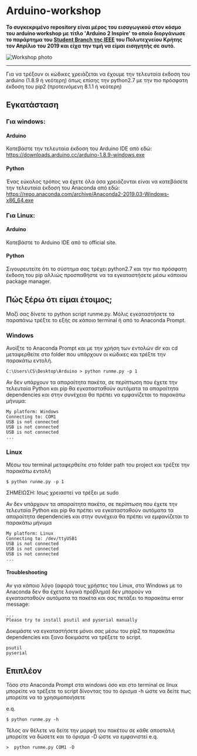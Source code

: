 # Arduino-workshop

<b>Το συγκεκριμένο repository είναι μέρος του εισαγωγικού στον κόσμο του arduino workshop με τίτλο 'Arduino 2 Inspire' το οποίο διοργάνωσε το παράρτημα του [Student Branch της IEEE](https://ieeesb.tuc.gr/) του Πολυτεχνείου Κρήτης τον Απρίλιο του 2019 και είχα την τιμή να είμαι εισηγητής σε αυτό.</b>

![Workshop photo](./workshop-photo.jpg)

<hr>

Για να τρέξουν οι κώδικες χρειάζεται να έχουμε την 
τελευταία έκδοση του arduino (1.8.9 ή νεότερη) όπως 
επίσης την python2.7 με την πιο πρόσφατη έκδοση 
του pip2 (προτεινόμενη 8.1.1 ή νεότερη) 

## Εγκατάσταση

### Για windows:

#### Arduino
Κατεβάστε την τελευταία έκδοση του Arduino IDE από εδώ:
https://downloads.arduino.cc/arduino-1.8.9-windows.exe

#### Python
Ένας εύκολος τρόπος να έχετε όλα όσα χρειάζονται είναι να 
κατεβάσετε την τελευταία έκδοση του Anaconda από εδώ:
https://repo.anaconda.com/archive/Anaconda2-2019.03-Windows-x86_64.exe


### Για Linux:

#### Arduino 
Κατεβάστε το Arduino IDE από το official site.

#### Python
Σιγουρευτείτε ότι το σύστημα σας τρέχει python2.7 και την πιο πρόσφατη
έκδοση του pip αλλιώς προσπαθήστε να τα εγκαταστήσετε μέσω κάποιου 
package manager.

## Πώς ξέρω ότι είμαι έτοιμος;
Μαζί σας δίνετε το python script runme.py. Μόλις εγκαταστήσετε τα παραπάνω τρέξτε το εξής σε κάποιο terminal ή από το Anaconda Prompt.

### Windows
Ανοίξτε το Anaconda Prompt και με την χρήση των εντολών dir και cd μεταφερθείτε
στο folder που υπάρχουν οι κώδικες και τρέξτε την παρακάτω εντολή.

```
C:\Users\CS\Desktop\Arduino > python runme.py -p 1 
```
Αν δεν υπάρχουν τα απαραίτητα πακέτα, σε περίπτωση που έχετε την τελευταία Python και pip θα εγκατασταθούν αυτόματα τα απαραίτητα dependencies και στην συνέχεια θα πρέπει να εμφανίζεται το παρακάτω μήνυμα: 

```
My platform: Windows
Connecting to: COM1
USB is not connected
USB is not connected
USB is not connected
...
```

### Linux
Μέσω του terminal μεταφερθείτε στο folder path του project και τρέξτε την παρακάτω εντολή

```
$ python runme.py -p 1
```

ΣΗΜΕΙΩΣΗ: Ισως χρειαστεί να τρέξει με sudo

Αν δεν υπάρχουν τα απαραίτητα πακέτα, σε περίπτωση που έχετε την τελευταία Python και pip θα πρέπει να εγκατασταθούν αυτόματα τα απαραίτητα dependencies και στην συνέχεια θα πρέπει να εμφανίζεται το παρακάτω μήνυμα 

```
My platform: Linux
Connecting to: /dev/ttyUSB1
USB is not connected
USB is not connected
USB is not connected
...
```

#### Troubleshooting
Αν για κάποιο λόγο (αφορά τους χρήστες του Linux, στα Windows με το Anaconda δεν θα έχετε λογικά πρόβλημα) δεν μπορούν να εγκατασταθούν αυτόματα τα πακέτα και σας πετάξει το παρακάτω error message:
```
...
Please try to install psutil and pyserial manually
```

Δοκιμάστε να εγκαταστήσετε μόνοι σας μέσω του pip2 τα παρακάτω dependencies και ξανα δοκιμάστε να τρέξετε το script.

```
psutil
pyserial
```

## Επιπλέον
Τόσο στο Anaconda Prompt στα windows όσο και στο terminal σε linux μπορείτε να τρέξετε το script δίνοντας του το όρισμα -h ώστε να δείτε πως μπορείτε να το χρησιμοποιήσετε

e.q.
```
$ python runme.py -h
```

Τέλος αν θέλετε να δείτε την μορφή του πακέτου σε κάθε αποστολή μπορείτε να δώσετε και το όρισμα -D ώστε να εμφανιστεί
e.q.
```
>  python runme.py COM1 -D
```
